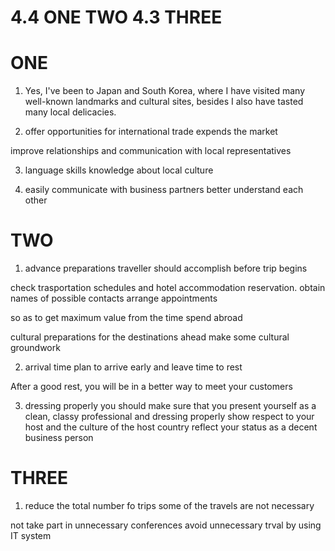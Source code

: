 # 4.4 ONE TWO 4.3 THREE

# ONE
1. Yes, I've been to Japan and South Korea, where I have visited many well-known landmarks and cultural sites, besides I also have tasted many local delicacies.

2. offer opportunities for international trade
expends the market

improve relationships and communication with local representatives

3. language skills 
knowledge about local culture

4. easily communicate with business partners 
better understand each other


# TWO
1. advance preparations
traveller should accomplish before trip begins

check trasportation schedules and hotel accommodation reservation.
obtain names of possible contacts
arrange appointments

so as to get maximum value from the time spend abroad

cultural preparations for the destinations ahead
make some cultural groundwork 

2. arrival time
plan to arrive early and leave time to rest

After a good rest, you will be in a better way to meet your customers

3. dressing properly 
you should make sure that you present yourself as a clean, classy professional  and dressing properly
show respect to your host and the culture of the host country
reflect your status as a decent business person

# THREE
1. reduce the total number fo trips
some of the travels are not necessary

not take part in unnecessary conferences 
avoid unnecessary trval by using IT system